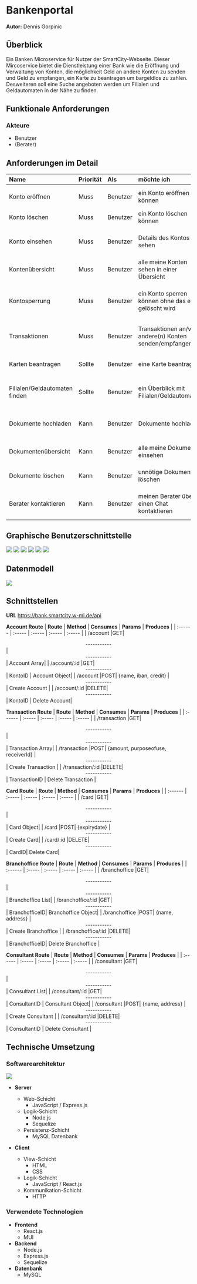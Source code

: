 # Bankenportal

**Autor:** Dennis Gorpinic


## Überblick

Ein Banken Microservice für Nutzer der SmartCity-Webseite.
Dieser Mircoservice bietet die Dienstleistung einer Bank wie die Eröffnung und Verwaltung von Konten, die möglichkeit Geld an andere Konten zu senden und Geld zu empfangen, ein Karte zu beantragen um bargeldlos zu zahlen. Desweiteren soll eine Suche angeboten werden um Filialen und Geldautomaten in der Nähe zu finden.


## Funktionale Anforderungen

### Akteure
* Benutzer
* (Berater)



## Anforderungen im Detail

| **Name** | **Priorität** | **Als** | **möchte ich** | **so dass** | **Akzeptanz** |
| :------ | :------| :------ | :----- | :------ | :-------- |
| Konto eröffnen | Muss| Benutzer| ein Konto eröffnen können| ich ein Konto habe| Konto für den Benutzer freigeschaltet |
| Konto löschen | Muss| Benutzer| ein Konto löschen können| überflüssige Konten aussortieren kann| Konto nicht mehr existiert |
| Konto einsehen | Muss| Benutzer| Details des Kontos sehen | ich ein wichtige Infos über das Konto einsehen kann z.B. Guthaben| Kontodetailansicht|
| Kontenübersicht| Muss| Benutzer| alle meine Konten sehen in einer Übersicht | ich einen Überblick habe über meine Konten| Kontenübersicht|
| Kontosperrung| Muss| Benutzer| ein Konto sperren können ohne das es gelöscht wird | ich im Notfall keine Transaktionen auf meinem Konto ausgeführt werden können| Sperren-Button|
| Transaktionen| Muss| Benutzer| Transaktionen an/von andere(n) Konten senden/empfangen | ich z.B. Geld an/von andere(n) Konten überweisen/erhalten kann| Transaktionsfenster|
| Karten beantragen| Sollte| Benutzer| eine Karte beantragen | ich überall Zahlen kann ohne Bargeld mitzuführen| Karten beantragen Button|
| Filialen/Geldautomaten finden| Sollte| Benutzer| ein Überblick mit Filialen/Geldautomaten | eine Filiale/Geldautomaten in meiner Nähe finden| Liste mit Filialen/Geldautomaten|
| Dokumente hochladen| Kann| Benutzer| Dokumente hochladen | ich benötigte Dokumente Digital zur Verfügung stellen kann| Hochlade-Funktion|
| Dokumentenübersicht| Kann| Benutzer| alle meine Dokumente einsehen | ich einen Überblick über meine Dokumenten habe | Dokumentenübersicht|
| Dokumente löschen| Kann| Benutzer| unnötige Dokumente löschen| nicht relevante oder veraltete Dokumente löschen kann | Lösch-Button Dokumente|
| Berater kontaktieren| Kann| Benutzer| meinen Berater über einen Chat kontaktieren| ich persönliche Hilfe bekommen kann bei Problemen oder Fragen | Berater Chat|

## Graphische Benutzerschnittstelle

![](media/Kontoübersicht.svg)
![](media/NeuesKonto.svg)
![](media/Kontodetailansicht.svg)
![](media/Filialensuche.svg)
![](media/Transaktion.svg)
![](media/BeraterChat.svg)

## Datenmodell 

![](media/Datenmodell.svg)


## Schnittstellen

**URL**
https://bank.smartcity.w-mi.de/api


**Account Route**
| **Route** |  **Method** | **Consumes** | **Params** | **Produces** |
| :------ | :----- | :----- | :----- | :----- |
| /account |GET| <center>-----------</center>|<center>-----------</center> | Account Array|
| /account/:id |GET|<center>-----------</center> | KontoID | Account Object|
| /account |POST| {name, iban, credit} |<center>-----------</center> | Create Account |
| /account/:id |DELETE| <center>-----------</center>| KontoID | Delete Account|

**Transaction Route**
| **Route** |  **Method** | **Consumes** | **Params** | **Produces** |
| :------ | :----- | :----- | :----- | :----- |
| /transaction |GET|<center>-----------</center> |<center>-----------</center> | Transaction Array|
| /transaction |POST| {amount, purposeofuse, receiverId} | <center>-----------</center>| Create Transaction |
| /transaction/:id |DELETE| <center>-----------</center>| TransactionID | Delete Transaction |

**Card Route**
| **Route** |  **Method** | **Consumes** | **Params** | **Produces** |
| :------ | :----- | :----- | :----- | :----- |
| /card |GET| <center>-----------</center>|<center>-----------</center> | Card Object|
| /card |POST| {expirydate} |<center>-----------</center> | Create Card|
| /card/:id |DELETE|<center>-----------</center> | CardID| Delete Card|

**Branchoffice Route**
| **Route** |  **Method** | **Consumes** | **Params** | **Produces** |
| :------ | :----- | :----- | :----- | :----- |
| /branchoffice |GET|<center>-----------</center> |<center>-----------</center> | Branchoffice List|
| /branchoffice/:id |GET|<center>-----------</center> | BranchofficeID| Branchoffice Object|
| /branchoffice |POST| {name, address} |<center>-----------</center> | Create Branchoffice |
| /branchoffice/:id |DELETE|<center>-----------</center> | BranchofficeID| Delete Branchoffice |

**Consultant Route**
| **Route** |  **Method** | **Consumes** | **Params** | **Produces** |
| :------ | :----- | :----- | :----- | :----- |
| /consultant |GET|<center>-----------</center> |<center>-----------</center> | Consultant List|
| /consultant/:id |GET|<center>-----------</center> | ConsultantID | Consultant Object|
| /consultant |POST| {name, address} |<center>-----------</center> | Create Consultant |
| /consultant/:id |DELETE|<center>-----------</center> | ConsultantID | Delete Consultant |

## Technische Umsetzung

### Softwarearchitektur
![](media/softwarearchitektur.svg)

* **Server**
  * Web-Schicht
    * JavaScript / Express.js
  * Logik-Schicht
    * Node.js
    * Sequelize
  * Persistenz-Schicht
    * MySQL Datenbank

* **Client**
  * View-Schicht
    * HTML
    * CSS
  * Logik-Schicht
    * JavaScript / React.js
  * Kommunikation-Schicht
    * HTTP



### Verwendete Technologien
* **Frontend**
  * React.js
  * MUI
* **Backend**
  * Node.js
  * Express.js
  * Sequelize
* **Datenbank**
  * MySQL
